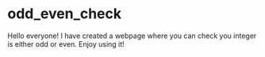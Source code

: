# odd_even_check
Hello everyone! I have created a webpage where you can check you integer is either odd or even. Enjoy using it!
